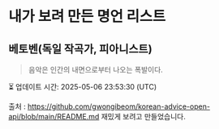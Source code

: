 # 내가 보려 만든 명언 리스트

##  베토벤(독일 작곡가, 피아니스트)
> 음악은 인간의 내면으로부터 나오는 폭발이다.


⏳ 업데이트 시간: 2025-05-06 23:53:30 (UTC)

출처 : https://github.com/gwongibeom/korean-advice-open-api/blob/main/README.md
재밌게 보려고 만들었습니다.
